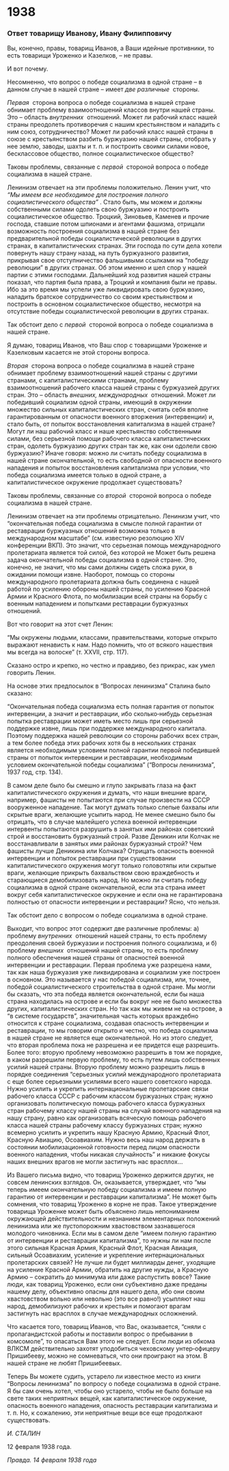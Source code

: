 # 1938
### Ответ товарищу Иванову, Ивану Филипповичу

Вы, конечно, правы, товарищ Иванов, а Ваши идейные противники, то есть товарищи Уроженко и Казелков, – не правы.

И вот почему.

Несомненно, что вопрос о победе социализма в одной стране – в данном случае в нашей стране – имеет _две различные_  стороны.

_Первая_  сторона вопроса о победе социализма в нашей стране обнимает проблему взаимоотношений классов внутри нашей страны. Это – область _внутренних_  отношений. Может ли рабочий класс нашей страны преодолеть противоречия с нашим крестьянством и наладить с ним союз, сотрудничество? Может ли рабочий класс нашей страны в союзе с крестьянством разбить буржуазию нашей страны, отобрать у нее землю, заводы, шахты и т. п. и построить своими силами новое, бесклассовое общество, полное социалистическое общество?

Таковы проблемы, связанные с _первой_  стороной вопроса о победе социализма в нашей стране.

Ленинизм отвечает на эти проблемы положительно. Ленин учит, что _“Мы имеем все необходимое для построения полного социалистического общества”_ . Стало быть, мы можем и должны собственными силами одолеть свою буржуазию и построить социалистическое общество. Троцкий, Зиновьев, Каменев и прочие господа, ставшие потом шпионами и агентами фашизма, отрицали возможность построения социализма в нашей стране без предварительной победы социалистической революции в других странах, в капиталистических странах. Эти господа по сути дела хотели повернуть нашу страну назад, на путь буржуазного развития, прикрывая свое отступничество фальшивыми ссылками на “победу революции” в других странах. Об этом именно и шел спор у нашей партии с этими господами. Дальнейший ход развития нашей страны показал, что партия была права, а Троцкий и компания были не правы. Ибо за это время мы успели уже ликвидировать свою буржуазию, наладить братское сотрудничество со своим крестьянством и построить в основном социалистическое общество, несмотря на отсутствие победы социалистической революции в других странах.

Так обстоит дело с _первой_  стороной вопроса о победе социализма в нашей стране.

Я думаю, товарищ Иванов, что Ваш спор с товарищами Уроженке и Казелковым касается не этой стороны вопроса.

_Вторая_  сторона вопроса о победе социализма в нашей стране обнимает проблему взаимоотношений нашей страны с другими странами, с капиталистическими странами, проблему взаимоотношений рабочего класса нашей страны с буржуазией других стран. Это – область _внешних, международных_  отношений. Может ли победивший социализм одной страны, имеющий в окружении множество сильных капиталистических стран, считать себя вполне гарантированным от опасности военного вторжения (интервенции) и, стало быть, от попыток восстановления капитализма в нашей стране? Могут ли наш рабочий класс и наше крестьянство собственными силами, без серьезной помощи рабочего класса капиталистических стран, одолеть буржуазию других стран так же, как они одолели свою буржуазию? Иначе говоря: можно ли считать победу социализма в нашей стране окончательной, то есть свободной от опасности военного нападения и попыток восстановления капитализма при условии, что победа социализма имеется только в одной стране, а капиталистическое окружение продолжает существовать?

Таковы проблемы, связанные со _второй_  стороной вопроса о победе социализма в нашей стране.

Ленинизм отвечает на эти проблемы отрицательно. Ленинизм учит, что “окончательная победа социализма в смысле полной гарантии от реставрации буржуазных отношений возможна только в международном масштабе” (см. известную резолюцию XIV конференции ВКП). Это значит, что серьезная помощь международного пролетариата является той силой, без которой не Может быть решена задача окончательной победы социализма в одной стране. Это, конечно, не значит, что мы сами должны сидеть сложа руки, в ожидании помощи извне. Наоборот, помощь со стороны международного пролетариата должна быть соединена с нашей работой по усилению обороны нашей страны, по усилению Красной Армии и Красного Флота, по мобилизации всей страны на борьбу с военным нападением и попытками реставрации буржуазных отношений.

Вот что говорит на этот счет Ленин:

“Мы окружены людьми, классами, правительствами, которые открыто выражают ненависть к нам. Надо помнить, что от всякого нашествия мы всегда на волоске” (т. XXVII, стр. 117).

Сказано остро и крепко, но честно и правдиво, без прикрас, как умел говорить Ленин.

На основе этих предпосылок в “Вопросах ленинизма” Сталина было сказано:

“Окончательная победа социализма есть полная гарантия от попыток интервенции, а значит и реставрации, ибо сколько‑нибудь серьезная попытка реставрации может иметь место лишь при серьезной поддержке извне, лишь при поддержке международного капитала. Поэтому поддержка нашей революции со стороны рабочих всех стран, а тем более победа этих рабочих хотя бы в нескольких странах является необходимым условием полной гарантии первой победившей страны от попыток интервенции и реставрации, необходимым условием окончательной победы социализма” (“Вопросы ленинизма”, 1937 год, стр. 134).

В самом деле было бы смешно и глупо закрывать глаза на факт капиталистического окружения и думать, что наши внешние враги, например, фашисты не попытаются при случае произвести на СССР вооруженное нападение. Так могут думать только слепые бахвалы или скрытые враги, желающие усыпить народ. Не менее смешно было бы отрицать, что в случае малейшего успеха военной интервенции интервенты попытаются разрушить в занятых ими районах советский строй и восстановить буржуазный строй. Разве Деникин или Колчак не восстанавливали в занятых ими районах буржуазный строй? Чем фашисты лучше Деникина или Колчака? Отрицать опасность военной интервенции и попыток реставрации при существовании капиталистического окружения могут только головотяпы или скрытые враги, желающие прикрыть бахвальством свою враждебность и старающиеся демобилизовать народ. Но можно ли считать победу социализма в одной стране окончательной, если эта страна имеет вокруг себя капиталистическое окружение и если она не гарантирована полностью от опасности интервенции и реставрации? Ясно, что нельзя.

Так обстоит дело с вопросом о победе социализма в одной стране.

Выходит, что вопрос этот содержит две различные проблемы: а) проблему _внутренних_  отношений нашей страны, то есть проблему преодоления своей буржуазии и построения полного социализма, и б) проблему _внешних_  отношений нашей страны, то есть проблему полного обеспечения нашей страны от опасностей военной интервенции и реставрации. Первая проблема уже разрешена нами, так как наша буржуазия уже ликвидирована и социализм уже построен в основном. Это называется у нас победой социализма, или, точнее, победой социалистического строительства в одной стране. Мы могли бы сказать, что эта победа является окончательной, если бы наша страна находилась на острове и если бы вокруг нее не было множества других, капиталистических стран. Но так как мы живем не на острове, а “в системе государств”, значительная часть которых враждебно относится к стране социализма, создавая опасность интервенции и реставрации, то мы говорим открыто и честно, что победа социализма в нашей стране не является еще окончательной. Но из этого следует, что вторая проблема пока не разрешена и ее придется еще разрешить. Более того: вторую проблему невозможно разрешить в том же порядке, в каком разрешили первую проблему, то есть путем лишь собственных усилий нашей страны. Вторую проблему можно разрешить лишь в порядке соединения “серьезных усилий международного пролетариата с еще более серьезными усилиями всего нашего советского народа. Нужно усилить и укрепить интернациональные пролетарские связи рабочего класса СССР с рабочим классом буржуазных стран; нужно организовать политическую помощь рабочего класса буржуазных стран рабочему классу нашей страны на случай военного нападения на нашу страну, равно как организовать всяческую помощь рабочего класса нашей страны рабочему классу буржуазных стран; нужно всемерно усилить и укрепить нашу Красную Армию, Красный Флот, Красную Авиацию, Осоавиахим. Нужно весь наш народ держать в состоянии мобилизационной готовности перед лицом опасности военного нападения, чтобы никакая случайность” и никакие фокусы наших внешних врагов не могли застигнуть нас врасплох…

Из Вашего письма видно, что товарищ Уроженко держится других, не совсем ленинских взглядов. Он, оказывается, утверждает, что “мы теперь имеем окончательную победу социализма и имеем полную гарантию от интервенции и реставрации капитализма”. Не может быть сомнения, что товарищ Уроженко в корне не прав. Такое утверждение товарища Уроженке может быть объяснено лишь непониманием окружающей действительности и незнанием элементарных положений ленинизма или же пустопорожним хвастовством зазнавшегося молодого чиновника. Если мы в самом деле “имеем полную гарантию от интервенции и реставрации капитализма”, то нужны ли нам после этого сильная Красная Армия, Красный Флот, Красная Авиация, сильный Осоавиахим, усиление и укрепление интернациональных пролетарских связей? Не лучше ли будет миллиарды денег, уходящие на усиление Красной Армии, обратить на другие нужды, а Красную Армию – сократить до минимума или даже распустить вовсе? Такие люди, как товарищ Уроженко, если они субъективно даже преданы нашему делу, объективно опасны для нашего дела, ибо они своим хвастовством вольно или невольно (это все равно!) усыпляют наш народ, демобилизуют рабочих и крестьян и помогают врагам застигнуть нас врасплох в случае международных осложнений.

Что касается того, товарищ Иванов, что Вас, оказывается, “сняли с пропагандистской работы и поставили вопрос о пребывании в комсомоле”, то опасаться Вам этого не следует. Если люди из обкома ВЛКСМ действительно захотят уподобиться чеховскому унтер‑офицеру Пришибееву, можно не сомневаться, что они проиграют на этом. В нашей стране не любят Пришибеевых.

Теперь Вы можете судить, устарело ли известное место из книги “Вопросы ленинизма” по вопросу о победе социализма в одной стране. Я бы сам очень хотел, чтобы оно устарело, чтобы не было больше на свете таких неприятных вещей, как капиталистическое окружение, опасность военного нападения, опасность реставрации капитализма и т. п. Но, к сожалению, эти неприятные вещи все еще продолжают существовать.

_И. СТАЛИН_

12 февраля 1938 года.

_Правда. 14 февраля 1938 года_